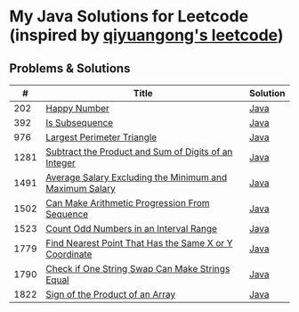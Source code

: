 # My Java Solutions for Leetcode (inspired by [qiyuangong's leetcode](https://github.com/qiyuangong/leetcode))

## Problems & Solutions

| # | Title | Solution | 
|---| ----- | -------- | 
| 202 | [Happy Number](https://leetcode.com/problems/happy-number/) | [Java](https://github.com/eraysolenkol/leetcode/blob/main/java/202_Happy_Number.java) |
| 392 | [Is Subsequence](https://leetcode.com/problems/is-subsequence/) | [Java](https://github.com/eraysolenkol/leetcode/blob/main/java/392_Is_Subsequence.java) |
| 976 | [Largest Perimeter Triangle](https://leetcode.com/problems/largest-perimeter-triangle/) | [Java](https://github.com/eraysolenkol/leetcode/blob/main/java/976_Largest_Perimeter_Triangle.java) | 
| 1281 | [Subtract the Product and Sum of Digits of an Integer](https://leetcode.com/problems/subtract-the-product-and-sum-of-digits-of-an-integer/) | [Java](https://github.com/eraysolenkol/leetcode/blob/main/java/1281_Subtract_Product_and_Sum.java) |
| 1491 | [Average Salary Excluding the Minimum and Maximum Salary](https://leetcode.com/problems/average-salary-excluding-the-minimum-and-maximum-salary/) | [Java](https://github.com/eraysolenkol/leetcode/blob/main/java/1491_Average_Salary.java) |
| 1502 | [Can Make Arithmetic Progression From Sequence](https://leetcode.com/problems/can-make-arithmetic-progression-from-sequence/) | [Java](https://github.com/eraysolenkol/leetcode/blob/main/java/1502_Can_Make_Arithmetic_Progression_From_Sequence.java) |
| 1523 | [Count Odd Numbers in an Interval Range](https://leetcode.com/problems/count-odd-numbers-in-an-interval-range/) | [Java](https://github.com/eraysolenkol/leetcode/blob/main/java/1523._Count_Odd_Numbers.java) |
| 1779 | [Find Nearest Point That Has the Same X or Y Coordinate](https://leetcode.com/problems/find-nearest-point-that-has-the-same-x-or-y-coordinate/) | [Java](https://github.com/eraysolenkol/leetcode/blob/main/java/1779_Find_Nearest_Point.java) |
| 1790 | [Check if One String Swap Can Make Strings Equal](https://leetcode.com/problems/check-if-one-string-swap-can-make-strings-equal/) | [Java](https://github.com/eraysolenkol/leetcode/blob/main/java/1790_Check_if_One_String_Swap_Can_Make_Strings_Equal.java) |
| 1822 | [Sign of the Product of an Array](https://leetcode.com/problems/sign-of-the-product-of-an-array/) | [Java](https://github.com/eraysolenkol/leetcode/blob/main/java/1822_Sign_of_the_Product_of_an_Array.java) |
